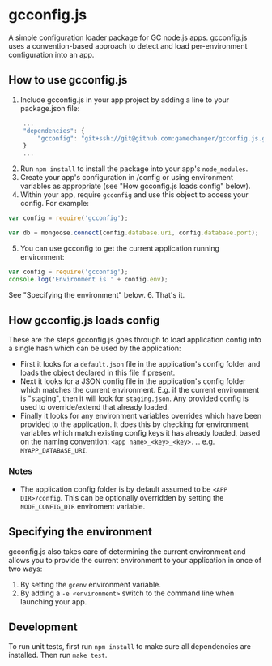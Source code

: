 # gcconfig.js

A simple configuration loader package for GC node.js apps. gcconfig.js uses a convention-based approach to detect and load per-environment configuration into an app. 

## How to use gcconfig.js

1. Include gcconfig.js in your app project by adding a line to your package.json file:
```javascript
    ...
    "dependencies": {
        "gcconfig": "git+ssh://git@github.com:gamechanger/gcconfig.js.git"
    }
    ...
```
2. Run `npm install` to install the package into your app's `node_modules`.
3. Create your app's configuration in <APP DIR>/config or using environment variables as appropriate (see "How gcconfig.js loads config" below).
4. Within your app, require `gcconfig` and use this object to access your config. For example:
```javascript
var config = require('gcconfig');

var db = mongoose.connect(config.database.uri, config.database.port);
```
5. You can use gcconfig to get the current application running environment:
```javascript
var config = require('gcconfig');
console.log('Environment is ' + config.env);
```
See "Specifying the environment" below.
6. That's it. 

## How gcconfig.js loads config

These are the steps gcconfig.js goes through to load application config into a single hash which can be used by the application:

 - First it looks for a `default.json` file in the application's config folder and loads the object declared in this file if present. 
 - Next it looks for a JSON config file in the application's config folder which matches the current environment. E.g. if the current environment is "staging", then it will look for `staging.json`. Any provided config is used to override/extend that already loaded. 
 - Finally it looks for any environment variables overrides which have been provided to the application. It does this by checking for environment variables which match existing config keys it has already loaded, based on the naming convention: `<app name>_<key>_<key>..`. e.g. `MYAPP_DATABASE_URI`.


 ### Notes
  - The application config folder is by default assumed to be `<APP DIR>/config`. This can be optionally overridden by setting the `NODE_CONFIG_DIR` enviroment variable.

## Specifying the environment

gcconfig.js also takes care of determining the current environment and allows you to provide the current environment to your application in once of two ways:

1. By setting the `gcenv` environment variable.
2. By adding a `-e <environment>` switch to the command line when launching your app.

## Development

To run unit tests, first run `npm install` to make sure all dependencies are installed. Then run `make test`. 